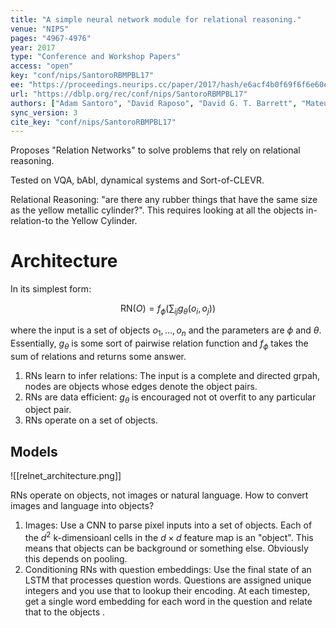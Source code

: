 ```yaml
---
title: "A simple neural network module for relational reasoning."
venue: "NIPS"
pages: "4967-4976"
year: 2017
type: "Conference and Workshop Papers"
access: "open"
key: "conf/nips/SantoroRBMPBL17"
ee: "https://proceedings.neurips.cc/paper/2017/hash/e6acf4b0f69f6f6e60e9a815938aa1ff-Abstract.html"
url: "https://dblp.org/rec/conf/nips/SantoroRBMPBL17"
authors: ["Adam Santoro", "David Raposo", "David G. T. Barrett", "Mateusz Malinowski", "Razvan Pascanu", "Peter W. Battaglia", "Tim Lillicrap"]
sync_version: 3
cite_key: "conf/nips/SantoroRBMPBL17"
---
```

Proposes "Relation Networks" to solve problems that rely on relational reasoning.

Tested on VQA, bAbI, dynamical systems and Sort-of-CLEVR.

Relational Reasoning: "are there any rubber things that have the same size as the yellow metallic cylinder?". This requires looking at all the objects in-relation-to the Yellow Cylinder.

# Architecture

In its simplest form:

$$
\text{RN}(O) = f_{\phi} (\sum_{ij} g_{\theta}(o_i, o_j))
$$

where the input is a set of objects $o_1, ..., o_n$ and the parameters are $\phi$ and $\theta$. Essentially, $g_{\theta}$ is some sort of pairwise relation function and $f_{\phi}$ takes the sum of relations and returns some answer.

1. RNs learn to infer relations: The input is a complete and directed grpah, nodes are objects whose edges denote the object pairs.
2. RNs are data efficient: $g_{\theta}$ is encouraged not ot overfit to any particular object pair.
3. RNs operate on a set of objects.

## Models

![[relnet_architecture.png]]

RNs operate on objects, not images or natural language. How to convert images and language into objects?

1. Images: Use a CNN to parse pixel inputs into a set of objects. Each of the $d^2$ k-dimensioanl cells in the $d \times d$ feature map is an "object". This means that objects can be background or something else. Obviously this depends on pooling.
2. Conditioning RNs with question embeddings: Use the final state of an LSTM that processes question words. Questions are assigned unique integers and you use that to lookup their encoding. At each timestep, get a single word embedding for each word in the question and relate that to the objects .